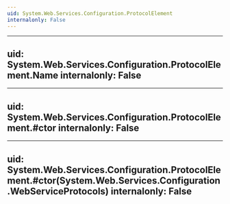 ```yaml
---
uid: System.Web.Services.Configuration.ProtocolElement
internalonly: False
---
```


---
uid: System.Web.Services.Configuration.ProtocolElement.Name
internalonly: False
---

---
uid: System.Web.Services.Configuration.ProtocolElement.#ctor
internalonly: False
---

---
uid: System.Web.Services.Configuration.ProtocolElement.#ctor(System.Web.Services.Configuration.WebServiceProtocols)
internalonly: False
---

